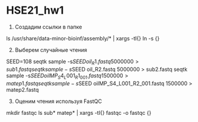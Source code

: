 # HSE21_hw1
1. Создадим ссылки в папке

 ls /usr/share/data-minor-bioinf/assembly/* | xargs -tI{} ln -s {}
 
2. Выберем случайные чтения

SEED=108
seqtk sample -s$SEED oil_R1.fastq 5000000 > sub1.fastq
seqtk sample -s$SEED oil_R2.fastq 5000000 > sub2.fastq
seqtk sample -s$SEED oilMP_S4_L001_R1_001.fastq 1500000 > matep1.fastq
seqtk sample -s$SEED oilMP_S4_L001_R2_001.fastq 1500000 > matep2.fastq

3. Оценим чтения используя FastQC

mkdir fastqc
ls sub* matep* | xargs -tI{} fastqc -o fastqc {}
